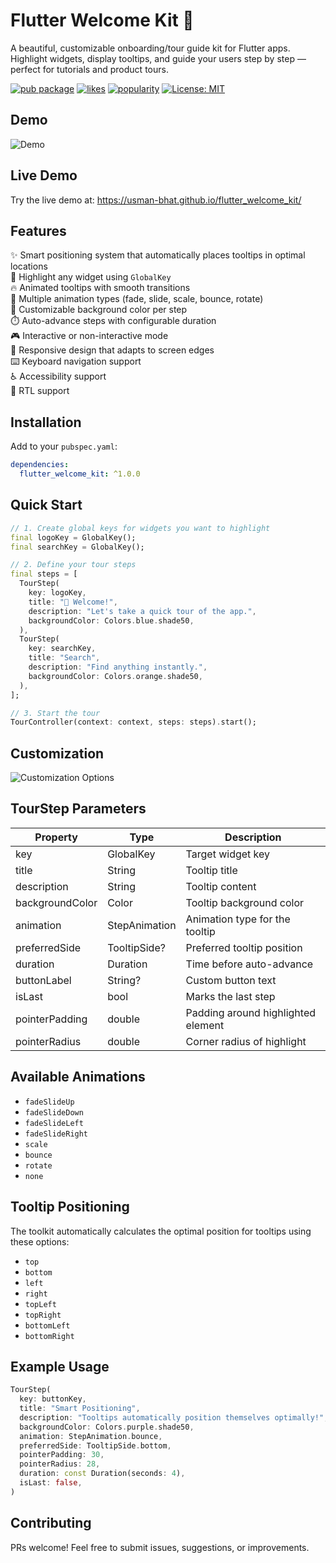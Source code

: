 # Flutter Welcome Kit 🎉

A beautiful, customizable onboarding/tour guide kit for Flutter apps. Highlight widgets, display tooltips, and guide your users step by step — perfect for tutorials and product tours.

[![pub package](https://img.shields.io/pub/v/flutter_welcome_kit.svg)](https://pub.dev/packages/flutter_welcome_kit)
[![likes](https://img.shields.io/pub/likes/flutter_welcome_kit)](https://pub.dev/packages/flutter_welcome_kit)
[![popularity](https://img.shields.io/pub/popularity/flutter_welcome_kit)](https://pub.dev/packages/flutter_welcome_kit)
[![License: MIT](https://img.shields.io/badge/license-MIT-blue.svg)](https://opensource.org/licenses/MIT)

## Demo

![Demo](docs/screenshots/demo.gif)

## Live Demo

Try the live demo at: https://usman-bhat.github.io/flutter_welcome_kit/

## Features

✨ Smart positioning system that automatically places tooltips in optimal locations  
🎯 Highlight any widget using `GlobalKey`  
🔥 Animated tooltips with smooth transitions  
🎨 Multiple animation types (fade, slide, scale, bounce, rotate)  
🌈 Customizable background color per step  
⏱️ Auto-advance steps with configurable duration  
🎮 Interactive or non-interactive mode  
📱 Responsive design that adapts to screen edges  
⌨️ Keyboard navigation support  
♿ Accessibility support  
📝 RTL support

## Installation

Add to your `pubspec.yaml`:

```yaml
dependencies:
  flutter_welcome_kit: ^1.0.0
```

## Quick Start

```dart
// 1. Create global keys for widgets you want to highlight
final logoKey = GlobalKey();
final searchKey = GlobalKey();

// 2. Define your tour steps
final steps = [
  TourStep(
    key: logoKey,
    title: "👋 Welcome!",
    description: "Let's take a quick tour of the app.",
    backgroundColor: Colors.blue.shade50,
  ),
  TourStep(
    key: searchKey,
    title: "Search",
    description: "Find anything instantly.",
    backgroundColor: Colors.orange.shade50,
  ),
];

// 3. Start the tour
TourController(context: context, steps: steps).start();
```

## Customization

![Customization Options](docs/screenshots/comp.jpg)


## TourStep Parameters

| Property | Type | Description |
|----------|------|-------------|
| key | GlobalKey | Target widget key |
| title | String | Tooltip title |
| description | String | Tooltip content |
| backgroundColor | Color | Tooltip background color |
| animation | StepAnimation | Animation type for the tooltip |
| preferredSide | TooltipSide? | Preferred tooltip position |
| duration | Duration | Time before auto-advance |
| buttonLabel | String? | Custom button text |
| isLast | bool | Marks the last step |
| pointerPadding | double | Padding around highlighted element |
| pointerRadius | double | Corner radius of highlight |

## Available Animations

- `fadeSlideUp`
- `fadeSlideDown`
- `fadeSlideLeft`
- `fadeSlideRight`
- `scale`
- `bounce`
- `rotate`
- `none`

## Tooltip Positioning

The toolkit automatically calculates the optimal position for tooltips using these options:

- `top`
- `bottom`
- `left`
- `right`
- `topLeft`
- `topRight`
- `bottomLeft`
- `bottomRight`

## Example Usage

```dart
TourStep(
  key: buttonKey,
  title: "Smart Positioning",
  description: "Tooltips automatically position themselves optimally!",
  backgroundColor: Colors.purple.shade50,
  animation: StepAnimation.bounce,
  preferredSide: TooltipSide.bottom,
  pointerPadding: 30,
  pointerRadius: 28,
  duration: const Duration(seconds: 4),
  isLast: false,
)
```


## Contributing

PRs welcome! Feel free to submit issues, suggestions, or improvements.
